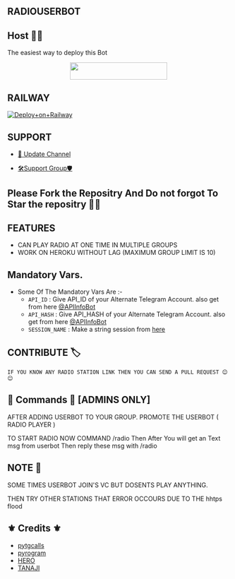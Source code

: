 ## RADIOUSERBOT
## Host 👨‍💻
The easiest way to deploy this Bot
<p align="center"><a href="https://heroku.com/deploy?template=https://github.com/MR-DEVELOPER-2003/RADIOUSERBOT"> <img src="https://img.shields.io/badge/Deploy%20To%20Heroku-red?style=for-the-badge&logo=heroku" width="220" height="38.45"/></a></p>


## RAILWAY
[![Deploy+on+Railway](https://railway.app/button.svg)](https://railway.app/new/template?template=https://github.com/MR-DEVELOPER-2003/RADIOUSERBOT&envs=API_ID,API_HASH,SESSION_NAME)

## SUPPORT
- [📢 Update Channel](http://t.me/LaylaList)

- [🛠Support Group🛡](http://t.me/AwesomeSupport)


## Please Fork the Repositry And Do not forgot To Star the repositry 🤞🤞

## FEATURES
- CAN PLAY RADIO AT ONE TIME IN MULTIPLE GROUPS
- WORK ON HEROKU WITHOUT LAG (MAXIMUM GROUP LIMIT IS 10)



## Mandatory Vars.

- Some Of The Mandatory Vars Are :-
   - `API_ID` :  Give API_ID of your Alternate Telegram Account. also get from here [@APIInfoBot](https://t.me/APIinfoBot)
   - `API_HASH` :  Give API_HASH of your Alternate Telegram Account. also get from here [@APIInfoBot](https://t.me/APIinfoBot)
   - `SESSION_NAME` :  Make a string session from [here](https://replit.com/@QueenArzoo/VCPlayBot)


## CONTRIBUTE 🏷
    IF YOU KNOW ANY RADIO STATION LINK THEN YOU CAN SEND A PULL REQUEST 😊😊

## 👻 Commands 👻 [ADMINS ONLY]
 AFTER ADDING USERBOT TO YOUR GROUP. PROMOTE THE USERBOT ( RADIO PLAYER )
 
 TO START RADIO NOW COMMAND /radio
 Then After You will get an Text msg from userbot Then reply these msg with /radio <station id>

## NOTE 📖
  SOME TIMES USERBOT JOIN'S VC BUT DOSENTS PLAY ANYTHING.

  THEN TRY OTHER STATIONS THAT ERROR OCCOURS DUE TO THE hhtps flood


## ⚜ Credits ⚜
- <a href="https://t.me/tgcallslib">pytgcalls</a>
- <a href="https://t.me/pyrogram">pyrogram</a>
- [HERO](http://t.me/HEROGAMERS1) 
- [TANAJI](https://t.me/AQUAMAN_XD)
